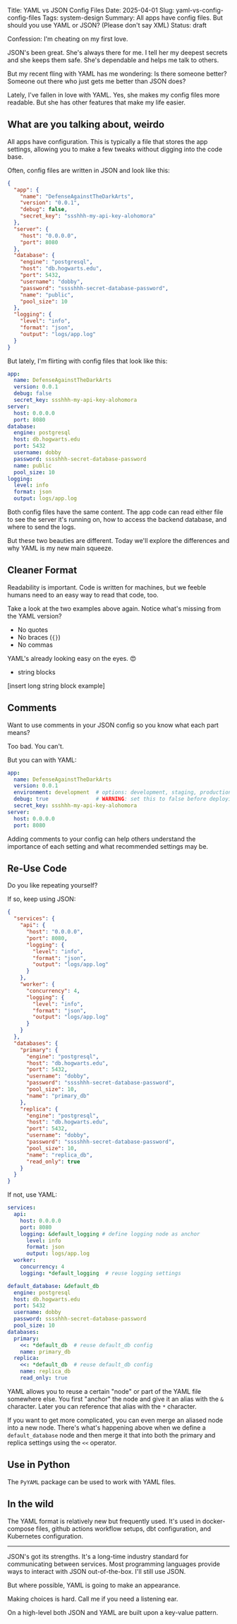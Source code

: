 Title: YAML vs JSON Config Files
Date: 2025-04-01
Slug: yaml-vs-config-config-files
Tags: system-design
Summary: All apps have config files. But should you use YAML or JSON? (Please don't say XML)
Status: draft

Confession: I'm cheating on my first love. 

JSON's been great. She's always there for me. I tell her my deepest secrets and she keeps them safe. She's dependable and helps me talk to others. 

But my recent fling with YAML has me wondering: Is there someone better? Someone out there who just gets me better than JSON does? 

Lately, I've fallen in love with YAML. Yes, she makes my config files more readable. But she has other features that make my life easier. 

## What are you talking about, weirdo
All apps have configuration. This is typically a file that stores the app settings, allowing you to make a few tweaks without digging into the code base. 

<div class="flex flex-col md:flex-row md:space-x-2 md:gap-3 py-2 items-stretch">
<div class="w-full md:w-1/2">

Often, config files are written in JSON and look like this: 

```json
{
  "app": {
    "name": "DefenseAgainstTheDarkArts",
    "version": "0.0.1",
    "debug": false,
    "secret_key": "ssshhh-my-api-key-alohomora"
  },
  "server": {
    "host": "0.0.0.0",
    "port": 8080
  },
  "database": {
    "engine": "postgresql",
    "host": "db.hogwarts.edu",
    "port": 5432,
    "username": "dobby",
    "password": "sssshhh-secret-database-password",
    "name": "public",
    "pool_size": 10
  },
  "logging": {
    "level": "info",
    "format": "json",
    "output": "logs/app.log"
  }
}
```

</div>
<div class="hidden md:block w-px bg-gray-300"></div>
<div class="w-full md:w-1/2">

But lately, I'm flirting with config files that look like this: 

```yaml
app:
  name: DefenseAgainstTheDarkArts
  version: 0.0.1
  debug: false
  secret_key: ssshhh-my-api-key-alohomora
server:
  host: 0.0.0.0
  port: 8080
database:
  engine: postgresql
  host: db.hogwarts.edu
  port: 5432
  username: dobby
  password: sssshhh-secret-database-password
  name: public
  pool_size: 10
logging:
  level: info
  format: json
  output: logs/app.log
```

</div>
</div>


Both config files have the same content. The app code can read either file to see the server it's running on, how to access the backend database, and where to send the logs. 

But these two beauties are different. Today we'll explore the differences and why YAML is my new main squeeze. 

## Cleaner Format
Readability is important. Code is written for machines, but we feeble humans need to an easy way to read that code, too. 

Take a look at the two examples above again. Notice what's missing from the YAML version? 

- No quotes
- No braces (`{}`)
- No commas

YAML's already looking easy on the eyes. &#128525;


- string blocks

[insert long string block example]


## Comments
Want to use comments in your JSON config so you know what each part means? 

Too bad. You can't.

But you can with YAML: 

```yaml
app:
  name: DefenseAgainstTheDarkArts
  version: 0.0.1
  environment: development  # options: development, staging, production
  debug: true               # WARNING: set this to false before deploying
  secret_key: ssshhh-my-api-key-alohomora
server:
  host: 0.0.0.0
  port: 8080
```

Adding comments to your config can help others understand the importance of each setting and what recommended settings may be. 

## Re-Use Code
Do you like repeating yourself? 

<div class="flex flex-col md:flex-row md:space-x-2 md:gap-3 py-2 items-stretch">
<div class="w-full md:w-1/2">

If so, keep using JSON: 

```json
{
  "services": {
    "api": {
      "host": "0.0.0.0",
      "port": 8080,
      "logging": {
        "level": "info",
        "format": "json",
        "output": "logs/app.log"
      }
    },
    "worker": {
      "concurrency": 4,
      "logging": {
        "level": "info",
        "format": "json",
        "output": "logs/app.log"
      }
    }
  },
  "databases": {
    "primary": {
      "engine": "postgresql",
      "host": "db.hogwarts.edu",
      "port": 5432,
      "username": "dobby",
      "password": "sssshhh-secret-database-password",
      "pool_size": 10,
      "name": "primary_db"
    },
    "replica": {
      "engine": "postgresql",
      "host": "db.hogwarts.edu",
      "port": 5432,
      "username": "dobby",
      "password": "sssshhh-secret-database-password",
      "pool_size": 10,
      "name": "replica_db",
      "read_only": true
    }
  }
}
```

</div>
<div class="hidden md:block w-px bg-gray-300"></div>
<div class="w-full md:w-1/2">

If not, use YAML: 

```yaml
services:
  api:
    host: 0.0.0.0
    port: 8080
    logging: &default_logging # define logging node as anchor
      level: info
      format: json
      output: logs/app.log
  worker:
    concurrency: 4
    logging: *default_logging  # reuse logging settings

default_database: &default_db
  engine: postgresql
  host: db.hogwarts.edu
  port: 5432
  username: dobby
  password: sssshhh-secret-database-password
  pool_size: 10
databases:
  primary: 
    <<: *default_db  # reuse default_db config
    name: primary_db
  replica:
    <<: *default_db  # reuse default_db config
    name: replica_db
    read_only: true
```

</div>
</div>

YAML allows you to reuse a certain "node" or part of the YAML file somewhere else. You first "anchor" the node and give it an alias with the `&` character. Later you can reference that alias with the `*` character. 

If you want to get more complicated, you can even merge an aliased node into a new node. There's what's happening above when we define a `default_database` node and then merge it that into both the primary and replica settings using the `<<` operator. 

## Use in Python
The `PyYAML` package can be used to work with YAML files. 

## In the wild
The YAML format is relatively new but frequently used. It's used in docker-compose files, github actions workflow setups, dbt configuration, and Kubernetes configuration. 

---

JSON's got its strengths. It's a long-time industry standard for communicating between services. Most programming languages provide ways to interact with JSON out-of-the-box. I'll still use JSON. 

But where possible, YAML is going to make an appearance. 

Making choices is hard. Call me if you need a listening ear. 


On a high-level both JSON and YAML are built upon a key-value pattern. 
